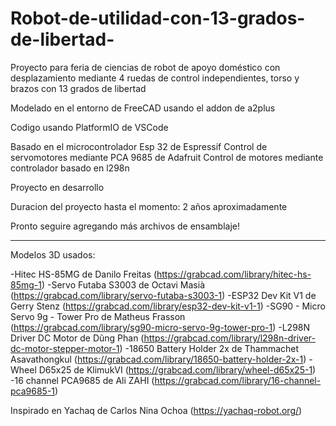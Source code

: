 # Robot-de-utilidad-con-13-grados-de-libertad-
Proyecto para feria de ciencias de robot de apoyo doméstico con desplazamiento mediante 4 ruedas de control independientes, torso y brazos con 13 grados de libertad

Modelado en el entorno de FreeCAD usando el addon de a2plus

Codigo usando PlatformIO de VSCode

Basado en el microcontrolador Esp 32 de Espressif
Control de servomotores mediante PCA 9685 de Adafruit
Control de motores mediante controlador basado en l298n

Proyecto en desarrollo

Duracion del proyecto hasta el momento: 2 años aproximadamente

Pronto seguire agregando más archivos de ensamblaje!

*****************************************************************************************************************************************
Modelos 3D usados: 

-Hitec HS-85MG de Danilo Freitas (https://grabcad.com/library/hitec-hs-85mg-1)
-Servo Futaba S3003 de Octavi Masià (https://grabcad.com/library/servo-futaba-s3003-1)
-ESP32 Dev Kit V1 de Gerry Stenz (https://grabcad.com/library/esp32-dev-kit-v1-1)
-SG90 - Micro Servo 9g - Tower Pro de Matheus Frasson (https://grabcad.com/library/sg90-micro-servo-9g-tower-pro-1) 
-L298N Driver DC Motor de Dũng Phan (https://grabcad.com/library/l298n-driver-dc-motor-stepper-motor-1)
-18650 Battery Holder 2x de Thammachet Asavathongkul (https://grabcad.com/library/18650-battery-holder-2x-1)
-Wheel D65x25 de KlimukVI (https://grabcad.com/library/wheel-d65x25-1)
-16 channel PCA9685 de Ali ZAHI (https://grabcad.com/library/16-channel-pca9685-1)

Inspirado en Yachaq de Carlos Nina Ochoa (https://yachaq-robot.org/)
